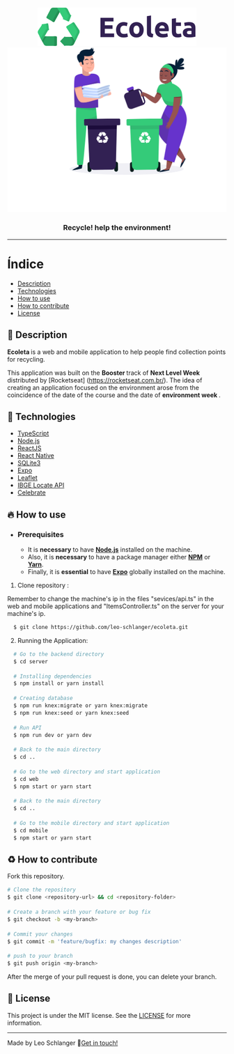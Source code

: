 <div align="center">

  ![Logo](./assets/logo.svg)
  ![Ecoleta](./assets/home-background.svg)
  ### Recycle! help the environment!
</div>

---

# Índice

- [Description](#description)
- [Technologies](#technologies)
- [How to use](#how-to-use)
- [How to contribute](#how-to-contribute)
- [License](#license)

<a id="description"></a>

## :book: Description

<strong> Ecoleta </strong> is a web and mobile application to help people find collection points for recycling.

This application was built on the <strong> Booster </strong> track of <strong> Next Level Week </strong> distributed by [Rocketseat] (https://rocketseat.com.br/). The idea of ​​creating an application focused on the environment arose from the coincidence of the date of the course and the date of <strong> environment week </strong>.

<a id="technologies"></a>
## :rocket: Technologies

- [TypeScript](https://www.typescriptlang.org/)
- [Node.js](https://nodejs.org/en/)
- [ReactJS](https://reactjs.org/)
- [React Native](https://reactnative.dev/)
- [SQLite3](https://sqlite.org/index.html)
- [Expo](https://expo.io/)
- [Leaflet](https://leafletjs.com/examples/quick-start/)
- [IBGE Locate API](https://servicodados.ibge.gov.br/api/docs/localidades?versao=1#api-UFs-estadosGet)
- [Celebrate](https://github.com/arb/celebrate)

<a id="how-to-use"></a>

## :fire: How to use

- ### **Prerequisites**

  - It is **necessary** to have **[Node.js](https://nodejs.org/en/)** installed on the machine.
  - Also, it is **necessary** to have a package manager either **[NPM](https://www.npmjs.com/)** or **[Yarn](https://yarnpkg.com/ )**.
  - Finally, it is **essential** to have **[Expo](https://expo.io/)** globally installed on the machine.

1. Clone repository :

  Remember to change the machine's ip in the files "sevices/api.ts" in the web and mobile applications and "ItemsController.ts" on the server for your machine's ip.

```bash
  $ git clone https://github.com/leo-schlanger/ecoleta.git
```

2. Running the Application:

```bash
  # Go to the backend directory
  $ cd server

  # Installing dependencies
  $ npm install or yarn install

  # Creating database
  $ npm run knex:migrate or yarn knex:migrate
  $ npm run knex:seed or yarn knex:seed

  # Run API
  $ npm run dev or yarn dev

  # Back to the main directory
  $ cd ..

  # Go to the web directory and start application
  $ cd web
  $ npm start or yarn start

  # Back to the main directory
  $ cd ..

  # Go to the mobile directory and start application
  $ cd mobile
  $ npm start or yarn start

```

<a id="how-to-contribute"></a>

## :recycle: How to contribute

Fork this repository.

```bash
# Clone the repository
$ git clone <repository-url> && cd <repository-folder>

# Create a branch with your feature or bug fix
$ git checkout -b <my-branch>

# Commit your changes
$ git commit -m 'feature/bugfix: my changes description'

# push to your branch
$ git push origin <my-branch>
```

After the merge of your pull request is done, you can delete your branch.

<a id="license"></a>

## :memo: License

This project is under the MIT license. See the [LICENSE](./LICENSE.md) for more information.

---

Made by Leo Schlanger :wave:[Get in touch!](https://www.linkedin.com/in/leo-schlanger-226467192/)
